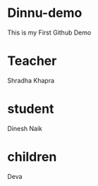 # Dinnu-demo
This is my First Github Demo


# Teacher
Shradha Khapra

# student 
Dinesh Naik

# children
Deva 

